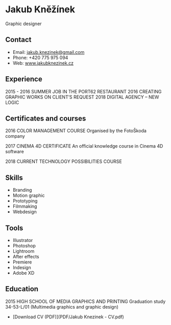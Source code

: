 # Jakub Kněžínek
Graphic designer

## Contact

- Email: jakub.knezinek@gmail.com
- Phone: +420 775 975 094
- Web: www.jakubknezinek.cz

## Experience
2015 - 2016 SUMMER JOB IN THE PORT62 RESTAURANT
2016 CREATING GRAPHIC WORKS ON CLIENT’S REQUEST
2018 DIGITAL AGENCY – NEW LOGIC

## Certificates and courses

2016 COLOR MANAGEMENT COURSE
Organised by the FotoŠkoda company

2017 CINEMA 4D CERTIFICATE
An official knowledge course in Cinema 4D software

2018 CURRENT TECHNOLOGY POSSIBILITIES COURSE

## Skills

- Branding
- Motion graphic
- Prototyping
- Filmmaking
- Webdesign

## Tools

- Illustrator
- Photoshop
- Lightroom
- After effects
- Premiere
- Indesign
- Adobe XD

## Education

2015 HIGH SCHOOL OF MEDIA GRAPHICS AND PRINTING
Graduation study 34-53-L/01 (Multimedia graphics and graphic design)

- [Download CV (PDF)](PDF/Jakub Knezinek - CV.pdf)
